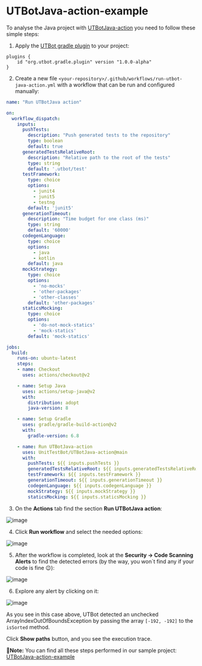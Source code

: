# UTBotJava-action-example

To analyse the Java project with [UTBotJava-action](https://github.com/UnitTestBot/UTBotJava-action) you need to follow these simple steps:

1. Apply the [UTBot gradle plugin](https://plugins.gradle.org/plugin/org.utbot.gradle.plugin) to your project:

```Gradle
plugins {
    id "org.utbot.gradle.plugin" version "1.0.0-alpha"
}
```

2. Create a new file `<your-repository>/.github/workflows/run-utbot-java-action.yml` with a workflow that can be run and configured manually:

```YAML
name: "Run UTBotJava action"

on:
  workflow_dispatch:
    inputs:
      pushTests:
        description: "Push generated tests to the repository"
        type: boolean
        default: true
      generatedTestsRelativeRoot:
        description: "Relative path to the root of the tests"
        type: string
        default: '.utbot/test'
      testFramework:
        type: choice
        options:
          - junit4
          - junit5
          - testng
        default: 'junit5'
      generationTimeout:
        description: "Time budget for one class (ms)"
        type: string
        default: '60000'
      codegenLanguage:
        type: choice
        options:
          - java
          - kotlin
        default: java
      mockStrategy:
        type: choice
        options:
          - 'no-mocks'
          - 'other-packages'
          - 'other-classes'
        default: 'other-packages'
      staticsMocking:
        type: choice
        options: 
          - 'do-not-mock-statics'
          - 'mock-statics'
        default: 'mock-statics'

jobs:
  build:
    runs-on: ubuntu-latest
    steps:
    - name: Checkout
      uses: actions/checkout@v2

    - name: Setup Java
      uses: actions/setup-java@v2
      with:
        distribution: adopt
        java-version: 8

    - name: Setup Gradle
      uses: gradle/gradle-build-action@v2
      with:
        gradle-version: 6.8

    - name: Run UTBotJava-action
      uses: UnitTestBot/UTBotJava-action@main
      with:
        pushTests: ${{ inputs.pushTests }}
        generatedTestsRelativeRoot: ${{ inputs.generatedTestsRelativeRoot }}
        testFramework: ${{ inputs.testFramework }}
        generationTimeout: ${{ inputs.generationTimeout }}
        codegenLanguage: ${{ inputs.codegenLanguage }}
        mockStrategy: ${{ inputs.mockStrategy }}
        staticsMocking: ${{ inputs.staticsMocking }}
```

3. On the __Actions__ tab find the section __Run UTBotJava action__:

![image](https://user-images.githubusercontent.com/54814796/177161153-b04709bd-667c-4497-8007-0ac1c37b5e4a.png)

4. Click __Run workflow__ and select the needed options:

![image](https://user-images.githubusercontent.com/54814796/177161568-8d58b093-c927-4a95-86fa-774cb477c379.png)

5. After the workflow is completed, look at the __Security → Code Scanning Alerts__ to find the detected errors (by the way, you won\`t find any if your code is fine 😉):

![image](https://user-images.githubusercontent.com/54814796/177162826-b54c4040-170d-48b9-a660-646ed90a671e.png)

6. Explore any alert by clicking on it:

![image](https://user-images.githubusercontent.com/54814796/177163376-5dffd7eb-be04-4aae-b2f0-cfe86891e662.png)

As you see in this case above, UTBot detected an unchecked ArrayIndexOutOfBoundsException by passing the array `[-192, -192]` to the `isSorted` method.

Click __Show paths__ button, and you see the execution trace.

📍__Note:__ You can find all these steps performed in our sample project: [UTBotJava-action-example](https://github.com/UnitTestBot/UTBotJava-action-example)
